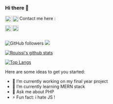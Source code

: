 ### Hi there 👋
Contact me here : 
<a target="_blank" href="https://twitter.com/rouissiiheb1">
  <img align="left" alt="rouissi iheb | Twitter" width="21px" src="https://raw.githubusercontent.com/anuraghazra/anuraghazra/master/assets/twitter.svg" />
</a>
   <a target="_blank" href="https://www.instagram.com/rouissi.iheb/">
  <img align="left"  eight="20" width="20" src="https://cdn.jsdelivr.net/npm/simple-icons@3.0.1/icons/instagram.svg"  /></a>
   
<a target="_blank" href="https://www.facebook.com/iheb.rouissi.96">
  <img align="left" alt="aron-tn's Facebook" width="21px" src="https://cdn.jsdelivr.net/npm/simple-icons@3.0.1/icons/facebook.svg" />
</a> 
<a target="_blank" href="https://www.linkedin.com/in/iheb-rouissi">
  <img align="left" alt="LinkedIn" eight="20" width="20" src="https://cdn.jsdelivr.net/npm/simple-icons@3.0.1/icons/linkedin.svg" />
</a>
<br />

<br />

![GitHub followers](https://img.shields.io/github/followers/rouissi-iheb?label=Follow&style=social)
 <img src="https://visitor-badge.laobi.icu/badge?page_id=rouissi-iheb" />

[![Rouissi's github stats](https://github-readme-stats.vercel.app/api?username=rouissi-iheb&show_icons=true&theme=dark  )](https://github.com/rouissi-iheb)

[![Top Langs](https://github-readme-stats.vercel.app/api/top-langs/?username=rouissi-iheb&layout=compact&show_icons=true&theme=dark&hide=html,css )](https://github.com/anuraghazra/github-readme-stats)

Here are some ideas to get you started:

- 🔭 I’m currently working on my final year project 
- 🌱 I’m currently learning MERN stack
- 💬 Ask me about PHP 
- ⚡ Fun fact: i hate JS ! 

